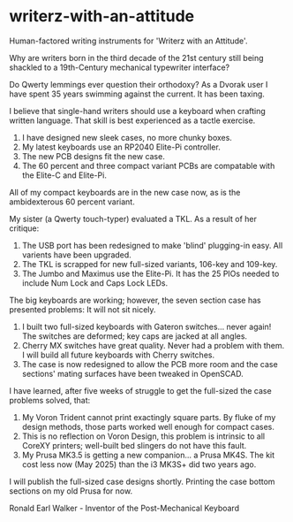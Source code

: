 # writerz-with-an-attitude
Human-factored writing instruments for 'Writerz with an Attitude'.

Why are writers born in the third decade of the 21st century still being shackled to a 19th-Century mechanical typewriter interface?

Do Qwerty lemmings ever question their orthodoxy? As a Dvorak user I have spent 35 years swimming against the current. It has been taxing.

I believe that single-hand writers should use a keyboard when crafting written language. That skill is best experienced as a tactle exercise.

1. I have designed new sleek cases, no more chunky boxes.
2. My latest keyboards use an RP2040 Elite-Pi controller.
3. The new PCB designs fit the new case.
4. The 60 percent and three compact variant PCBs are compatable with the Elite-C and Elite-Pi.

All of my compact keyboards are in the new case now, as is the ambidexterous 60 percent variant.

My sister (a Qwerty touch-typer) evaluated a TKL. As a result of her critique:

1. The USB port has been redesigned to make 'blind' plugging-in easy. All varients have been upgraded. 
2. The TKL is scrapped for new full-sized variants, 106-key and 109-key.
3. The Jumbo and Maximus use the Elite-Pi. It has the 25 PIOs needed to include Num Lock and Caps Lock LEDs.

The big keyboards are working; however, the seven section case has presented problems: It will not sit nicely.

1. I built two full-sized keyboards with Gateron switches... never again! The switches are deformed; key caps are jacked at all angles. 
2. Cherry MX switches have great quality. Never had a problem with them. I will build all future keyboards with Cherry switches.
3. The case is now redesigned to allow the PCB more room and the case sections' mating surfaces have been tweaked in OpenSCAD.

I have learned, after five weeks of struggle to get the full-sized the case problems solved, that:

1. My Voron Trident cannot print exactingly square parts. By fluke of my design methods, those parts worked well enough for compact cases. 
2. This is no reflection on Voron Design, this problem is intrinsic to all CoreXY printers; well-built bed slingers do not have this fault.
3. My Prusa MK3.5 is getting a new companion... a Prusa MK4S. The kit cost less now (May 2025) than the i3 MK3S+ did two years ago.

I will publish the full-sized case designs shortly. Printing the case bottom sections on my old Prusa for now.

Ronald Earl Walker - Inventor of the Post-Mechanical Keyboard
   
